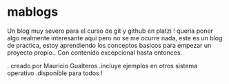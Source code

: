 # mablogs
Un blog muy severo para el curso de git y github en platzi !
queria poner algo realmente interesante aqui pero no se me ocurre nada,
este es un blog de practica, estoy aprendiendo los conceptos basicos para empezar un proyecto propio..
Con contenido excepcional hasta entonces.

. creado por Mauricio Gualteros
.incluye ejemplos en otros sistema operativo
.disponible  para todos !